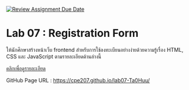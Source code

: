 [![Review Assignment Due Date](https://classroom.github.com/assets/deadline-readme-button-24ddc0f5d75046c5622901739e7c5dd533143b0c8e959d652212380cedb1ea36.svg)](https://classroom.github.com/a/qagViL57)
# Lab 07 : Registration Form

ให้นักศึกษาสร้างหน้าเว็บ frontend สำหรับการใช้ลงทะเบียนอย่างง่ายด้วยความรู้เรื่อง HTML, CSS และ JavaScript ตามรายละเอียดด้านล่างนี้

[คลิกเพื่อดูรายละเอียด](https://o365cmu-my.sharepoint.com/:b:/g/personal/chayanin_s_cmu_ac_th1/ERpfYTdv7iJChl3JzmIcrPMB7OgzuVC55PP03wk1A6AIMQ?e=gYviYZ)

GitHub Page URL : https://cpe207.github.io/lab07-Ta0Huu/
